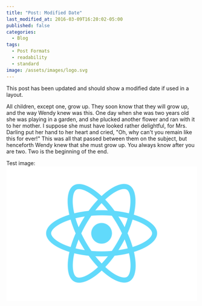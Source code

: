 ```yaml
---
title: "Post: Modified Date"
last_modified_at: 2016-03-09T16:20:02-05:00
published: false
categories:
  - Blog
tags:
  - Post Formats
  - readability
  - standard
image: /assets/images/logo.svg
---
```


This post has been updated and should show a modified date if used in a layout.

All children, except one, grow up. They soon know that they will grow up, and the way Wendy knew was this. One day when she was two years old she was playing in a garden, and she plucked another flower and ran with it to her mother. I suppose she must have looked rather delightful, for Mrs. Darling put her hand to her heart and cried, "Oh, why can't you remain like this for ever!" This was all that passed between them on the subject, but henceforth Wendy knew that she must grow up. You always know after you are two. Two is the beginning of the end.

Test image:
![image](/assets/images/logo.svg)